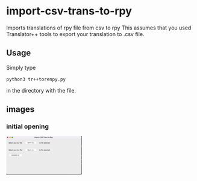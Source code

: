 # import-csv-trans-to-rpy
Imports translations of rpy file from csv to rpy
This assumes that you used Translator++ tools to export your translation to .csv file.

## Usage
Simply type 
```
python3 tr++torenpy.py
```

in the directory with the file.

## images
### initial opening
<img src="/assets/1.png" width="200"/>

